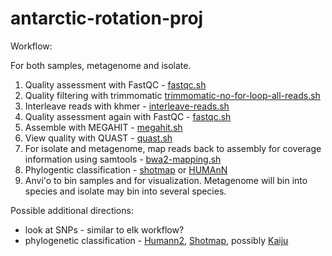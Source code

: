 # antarctic-rotation-proj
Workflow:

For both samples, metagenome and isolate.

1. Quality assessment with FastQC - [fastqc.sh](https://github.com/jessicamizzi/antarctic-rotation-proj/blob/master/fastqc.sh)
2. Quality filtering with trimmomatic [trimmomatic-no-for-loop-all-reads.sh](https://github.com/jessicamizzi/antarctic-rotation-proj/blob/master/trimmomatic-no-for-loop-all-reads.sh)
3. Interleave reads with khmer - [interleave-reads.sh](https://github.com/jessicamizzi/antarctic-rotation-proj/blob/master/interleave-reads.sh)
4. Quality assessment again with FastQC - [fastqc.sh](https://github.com/jessicamizzi/antarctic-rotation-proj/blob/master/fastqc.sh)
5. Assemble with MEGAHIT - [megahit.sh](https://github.com/jessicamizzi/antarctic-rotation-proj/blob/master/megahit.sh)
6. View quality with QUAST - [quast.sh](https://github.com/jessicamizzi/antarctic-rotation-proj/blob/master/quast.sh)
7. For isolate and metagenome, map reads back to assembly for coverage information using samtools - [bwa2-mapping.sh](https://github.com/jessicamizzi/antarctic-rotation-proj/blob/master/bwa2-mapping.sh)
8. Phylogentic classification - [shotmap](https://github.com/sharpton/shotmap) or [HUMAnN](http://huttenhower.sph.harvard.edu/humann2)
9. Anvi'o to bin samples and for visualization. Metagenome will bin into species and isolate may bin into several species.

Possible additional directions:
* look at SNPs - similar to elk workflow?
* phylogenetic classification - [Humann2](http://huttenhower.sph.harvard.edu/humann2), [Shotmap](https://github.com/sharpton/shotmap), possibly [Kaiju](http://kaiju.binf.ku.dk/)
